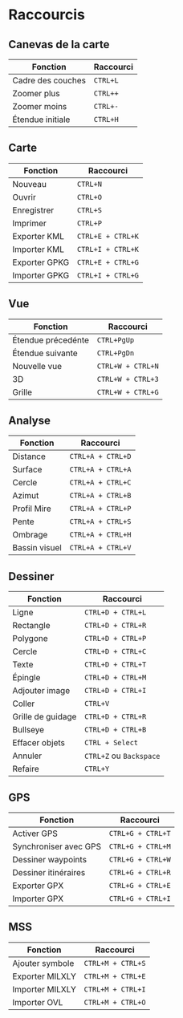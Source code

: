 # Raccourcis

## Canevas de la carte
| Fonction           | Raccourci         |
|--------------------|-------------------|
| Cadre des couches  | `CTRL+L`          |
| Zoomer plus        | `CTRL++`          |
| Zoomer moins       | `CTRL+-`          |
| Étendue initiale   | `CTRL+H`          |

## Carte
| Fonction           | Raccourci         |
|--------------------|-------------------|
| Nouveau            | `CTRL+N`          |
| Ouvrir             | `CTRL+O`          |
| Enregistrer        | `CTRL+S`          |
| Imprimer           | `CTRL+P`          |
| Exporter KML       | `CTRL+E + CTRL+K` |
| Importer KML       | `CTRL+I + CTRL+K` |
| Exporter GPKG      | `CTRL+E + CTRL+G` |
| Importer GPKG      | `CTRL+I + CTRL+G` |

## Vue
| Fonction           | Raccourci         |
|--------------------|-------------------|
| Étendue précedénte | `CTRL+PgUp`       |
| Étendue suivante   | `CTRL+PgDn`       |
| Nouvelle vue       | `CTRL+W + CTRL+N` |
| 3D                 | `CTRL+W + CTRL+3` |
| Grille             | `CTRL+W + CTRL+G` |

## Analyse
| Fonction           | Raccourci         |
|--------------------|-------------------|
| Distance           | `CTRL+A + CTRL+D` |
| Surface            | `CTRL+A + CTRL+A` |
| Cercle             | `CTRL+A + CTRL+C` |
| Azimut             | `CTRL+A + CTRL+B` |
| Profil Mire        | `CTRL+A + CTRL+P` |
| Pente              | `CTRL+A + CTRL+S` |
| Ombrage            | `CTRL+A + CTRL+H` |
| Bassin visuel      | `CTRL+A + CTRL+V` |

## Dessiner
| Fonction         | Raccourci         |
|------------------|-------------------|
| Ligne            | `CTRL+D + CTRL+L` |
| Rectangle        | `CTRL+D + CTRL+R` |
| Polygone         | `CTRL+D + CTRL+P` |
| Cercle           | `CTRL+D + CTRL+C` |
| Texte            | `CTRL+D + CTRL+T` |
| Épingle          | `CTRL+D + CTRL+M` |
| Adjouter image   | `CTRL+D + CTRL+I` |
| Coller           | `CTRL+V`          |
| Grille de guidage| `CTRL+D + CTRL+R` |
| Bullseye         | `CTRL+D + CTRL+B` |
| Effacer objets   | `CTRL + Select`   |
| Annuler          | `CTRL+Z` ou `Backspace` |
| Refaire          | `CTRL+Y`          |

## GPS
| Fonction              | Raccourci         |
|-----------------------|-------------------|
| Activer GPS           | `CTRL+G + CTRL+T` |
| Synchroniser avec GPS | `CTRL+G + CTRL+M` |
| Dessiner waypoints    | `CTRL+G + CTRL+W` |
| Dessiner itinéraires  | `CTRL+G + CTRL+R` |
| Exporter GPX          | `CTRL+G + CTRL+E` |
| Importer GPX          | `CTRL+G + CTRL+I` |

## MSS
| Fonction         | Raccourci         |
|------------------|-------------------|
| Ajouter symbole  | `CTRL+M + CTRL+S` |
| Exporter MILXLY  | `CTRL+M + CTRL+E` |
| Importer MILXLY  | `CTRL+M + CTRL+I` |
| Importer OVL     | `CTRL+M + CTRL+O` |
